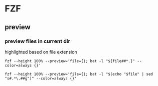 # FZF

## preview

### preview files in current dir 

highlighted based on file extension

```
fzf --height 100% --preview='file={}; bat -l "${file##*.}" --color=always {}'

fzf --height 100% --preview='file={}; bat -l "$(echo "$file" | sed "s#.*\.##g")" --color=always {}'
```


